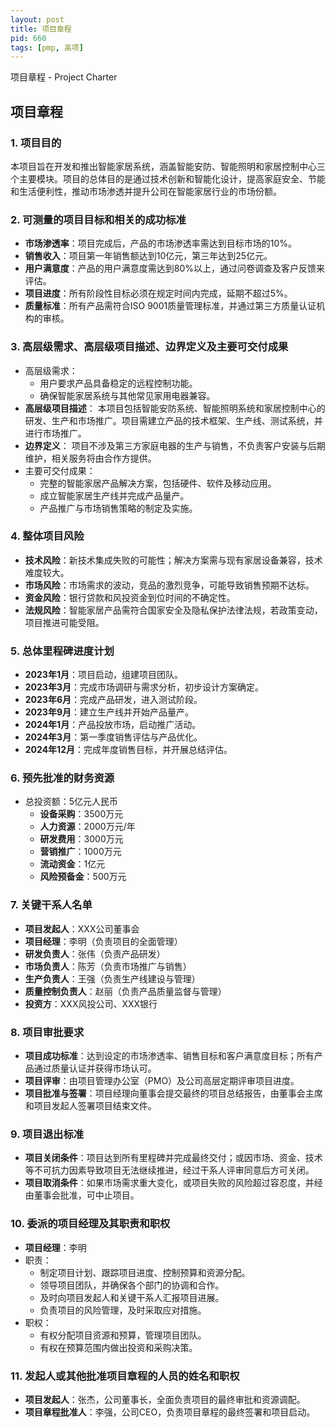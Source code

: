 ```yaml
---
layout: post
title: 项目章程
pid: 660
tags: [pmp, 高项]
---
```


项目章程 - Project Charter



## 项目章程

### 1. 项目目的

本项目旨在开发和推出智能家居系统，涵盖智能安防、智能照明和家居控制中心三个主要模块。项目的总体目的是通过技术创新和智能化设计，提高家庭安全、节能和生活便利性，推动市场渗透并提升公司在智能家居行业的市场份额。

### 2. 可测量的项目目标和相关的成功标准

- **市场渗透率**：项目完成后，产品的市场渗透率需达到目标市场的10%。
- **销售收入**：项目第一年销售额达到10亿元，第三年达到25亿元。
- **用户满意度**：产品的用户满意度需达到80%以上，通过问卷调查及客户反馈来评估。
- **项目进度**：所有阶段性目标必须在规定时间内完成，延期不超过5%。
- **质量标准**：所有产品需符合ISO 9001质量管理标准，并通过第三方质量认证机构的审核。

### 3. 高层级需求、高层级项目描述、边界定义及主要可交付成果

- 高层级需求：
  - 用户要求产品具备稳定的远程控制功能。
  - 确保智能家居系统与其他常见家用电器兼容。
- **高层级项目描述**： 本项目包括智能安防系统、智能照明系统和家居控制中心的研发、生产和市场推广。项目需建立产品的技术框架、生产线、测试系统，并进行市场推广。
- **边界定义**： 项目不涉及第三方家庭电器的生产与销售，不负责客户安装与后期维护，相关服务将由合作方提供。
- 主要可交付成果：
  - 完整的智能家居产品解决方案，包括硬件、软件及移动应用。
  - 成立智能家居生产线并完成产品量产。
  - 产品推广与市场销售策略的制定及实施。

### 4. 整体项目风险

- **技术风险**：新技术集成失败的可能性；解决方案需与现有家居设备兼容，技术难度较大。
- **市场风险**：市场需求的波动，竞品的激烈竞争，可能导致销售预期不达标。
- **资金风险**：银行贷款和风投资金到位时间的不确定性。
- **法规风险**：智能家居产品需符合国家安全及隐私保护法律法规，若政策变动，项目推进可能受阻。

### 5. 总体里程碑进度计划

- **2023年1月**：项目启动，组建项目团队。
- **2023年3月**：完成市场调研与需求分析，初步设计方案确定。
- **2023年6月**：完成产品研发，进入测试阶段。
- **2023年9月**：建立生产线并开始产品量产。
- **2024年1月**：产品投放市场，启动推广活动。
- **2024年3月**：第一季度销售评估与产品优化。
- **2024年12月**：完成年度销售目标，并开展总结评估。

### 6. 预先批准的财务资源

- 总投资额：5亿元人民币
  - **设备采购**：3500万元
  - **人力资源**：2000万元/年
  - **研发费用**：3000万元
  - **营销推广**：1000万元
  - **流动资金**：1亿元
  - **风险预备金**：500万元

### 7. 关键干系人名单

- **项目发起人**：XXX公司董事会
- **项目经理**：李明（负责项目的全面管理）
- **研发负责人**：张伟（负责产品研发）
- **市场负责人**：陈芳（负责市场推广与销售）
- **生产负责人**：王强（负责生产线建设与管理）
- **质量控制负责人**：赵丽（负责产品质量监督与管理）
- **投资方**：XXX风投公司、XXX银行

### 8. 项目审批要求

- **项目成功标准**：达到设定的市场渗透率、销售目标和客户满意度目标；所有产品通过质量认证并获得市场认可。
- **项目评审**：由项目管理办公室（PMO）及公司高层定期评审项目进度。
- **项目批准与签署**：项目经理向董事会提交最终的项目总结报告，由董事会主席和项目发起人签署项目结束文件。

### 9. 项目退出标准

- **项目关闭条件**：项目达到所有里程碑并完成最终交付；或因市场、资金、技术等不可抗力因素导致项目无法继续推进，经过干系人评审同意后方可关闭。
- **项目取消条件**：如果市场需求重大变化，或项目失败的风险超过容忍度，并经由董事会批准，可中止项目。

### 10. 委派的项目经理及其职责和职权

- **项目经理**：李明
- 职责：
  - 制定项目计划、跟踪项目进度、控制预算和资源分配。
  - 领导项目团队，并确保各个部门的协调和合作。
  - 及时向项目发起人和关键干系人汇报项目进展。
  - 负责项目的风险管理，及时采取应对措施。
- 职权：
  - 有权分配项目资源和预算，管理项目团队。
  - 有权在预算范围内做出投资和采购决策。

### 11. 发起人或其他批准项目章程的人员的姓名和职权

- **项目发起人**：张杰，公司董事长，全面负责项目的最终审批和资源调配。
- **项目章程批准人**：李强，公司CEO，负责项目章程的最终签署和项目启动。
